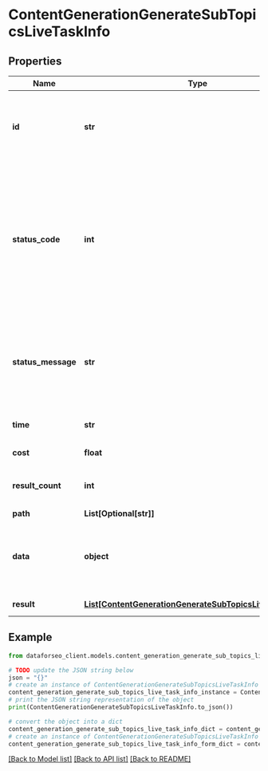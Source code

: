 # ContentGenerationGenerateSubTopicsLiveTaskInfo


## Properties

Name | Type | Description | Notes
------------ | ------------- | ------------- | -------------
**id** | **str** | task identifier unique task identifier in our system in the UUID format | [optional] 
**status_code** | **int** | status code of the task generated by DataForSEO, can be within the following range: 10000-60000 you can find the full list of the response codes here | [optional] 
**status_message** | **str** | informational message of the task you can find the full list of general informational messages here | [optional] 
**time** | **str** | execution time, seconds | [optional] 
**cost** | **float** | total tasks cost, USD | [optional] 
**result_count** | **int** | number of elements in the result array | [optional] 
**path** | **List[Optional[str]]** | URL path | [optional] 
**data** | **object** | contains the same parameters that you specified in the POST request | [optional] 
**result** | [**List[ContentGenerationGenerateSubTopicsLiveResultInfo]**](ContentGenerationGenerateSubTopicsLiveResultInfo.md) | array of results | [optional] 

## Example

```python
from dataforseo_client.models.content_generation_generate_sub_topics_live_task_info import ContentGenerationGenerateSubTopicsLiveTaskInfo

# TODO update the JSON string below
json = "{}"
# create an instance of ContentGenerationGenerateSubTopicsLiveTaskInfo from a JSON string
content_generation_generate_sub_topics_live_task_info_instance = ContentGenerationGenerateSubTopicsLiveTaskInfo.from_json(json)
# print the JSON string representation of the object
print(ContentGenerationGenerateSubTopicsLiveTaskInfo.to_json())

# convert the object into a dict
content_generation_generate_sub_topics_live_task_info_dict = content_generation_generate_sub_topics_live_task_info_instance.to_dict()
# create an instance of ContentGenerationGenerateSubTopicsLiveTaskInfo from a dict
content_generation_generate_sub_topics_live_task_info_form_dict = content_generation_generate_sub_topics_live_task_info.from_dict(content_generation_generate_sub_topics_live_task_info_dict)
```
[[Back to Model list]](../README.md#documentation-for-models) [[Back to API list]](../README.md#documentation-for-api-endpoints) [[Back to README]](../README.md)


